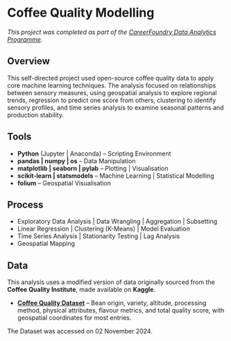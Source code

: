 # Coffee Quality Modelling
*This project was completed as part of the [CareerFoundry Data Analytics Programme](https://careerfoundry.com/en/courses/become-a-data-analyst/).*

## Overview
This self-directed project used open-source coffee quality data to apply core machine learning techniques. The analysis focused on relationships between sensory measures, using geospatial analysis to explore regional trends, regression to predict one score from others, clustering to identify sensory profiles, and time series analysis to examine seasonal patterns and production stability.

## Tools
- **Python** (Jupyter | Anaconda) – Scripting Environment
- **pandas | numpy | os** – Data Manipulation
- **matplotlib | seaborn | pylab** – Plotting | Visualisation
- **scikit-learn | statsmodels** – Machine Learning | Statistical Modelling
- **folium** – Geospatial Visualisation
<!--- **Tableau** – Dashboard Design-->

## Process
- Exploratory Data Analysis | Data Wrangling | Aggregation | Subsetting
- Linear Regression | Clustering (K-Means) | Model Evaluation
- Time Series Analysis | Stationarity Testing | Lag Analysis
- Geospatial Mapping
<!-- - Visualisation | Dashboard Design-->

## Data
This analysis uses a modified version of data originally sourced from the **Coffee Quality Institute**, made available on **Kaggle**.

- [**Coffee Quality Dataset**](https://www.kaggle.com/datasets/adampq/coffee-quality-with-locations-of-origin/data) – Bean origin, variety, altitude, processing method, physical attributes, flavour metrics, and total quality score, with geospatial coordinates for most entries.
    
The Dataset was accessed on 02 November 2024.

<!--## links
- **Tableau Dashboard**

## Key Questions
1. Which countries produce the best coffee?  
2. Can certain measures be used to predict the scores of others?  
3. Is there a higher demand for coffee with better quality scores?

## Key Insights

## Key Recommendations

## Takeaways
### Successes
The project successfully explored relationships between sensory quality measures and revealed patterns in global coffee scoring through geospatial, predictive, and clustering techniques. It demonstrated that certain metrics can be used to predict others with reasonable accuracy and provided a practical opportunity to apply regression, clustering, and time series methods to open-source data.

### Challenges
The dataset lacked the granularity required to assess consumer demand relative to quality scores. This limited the ability to explore market dynamics and highlighted the importance of defining analytical objectives and data requirements clearly at the start of a project.

### Way Forward
Future iterations should focus on sourcing a dataset that includes pricing, volumes sold, or export trends to better assess demand. Additionally, experimenting with alternative modelling techniques may improve predictions for less correlated attributes. A revised Tableau dashboard is planned to enhance visual storytelling and consolidate key insights from the notebooks into an interactive format.
